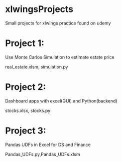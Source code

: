 # xlwingsProjects
Small projects for xlwings practice found on udemy


# Project 1:
Use Monte Carlos Simulation to estimate estate price

real_estate.xlsm, simulation.py

# Project 2:
Dashboard apps with excel(GUI) and Python(backend)

stocks.xlsx, stocks.py

# Project 3:
Pandas UDFs in Excel for DS and Finance

Pandas_UDFs.py,Pandas_UDFs.xlsm
